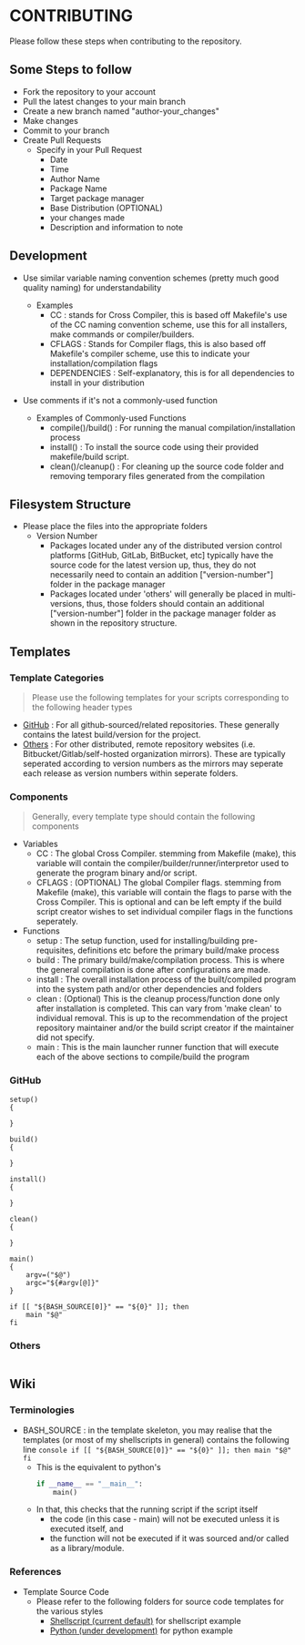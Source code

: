 # CONTRIBUTING

Please follow these steps when contributing to the repository.

## Some Steps to follow
 * Fork the repository to your account
 * Pull the latest changes to your main branch
 * Create a new branch named "author-your_changes"
 * Make changes
 * Commit to your branch
 * Create Pull Requests
    - Specify in your Pull Request
        * Date
        * Time
        * Author Name
        * Package Name
        * Target package manager
        * Base Distribution (OPTIONAL)
        * your changes made
        * Description and information to note


## Development
- Use similar variable naming convention schemes (pretty much good quality naming) for understandability
    - Examples
        + CC : stands for Cross Compiler, this is based off Makefile's use of the CC naming convention scheme, use this for all installers, make commands or compiler/builders.
        + CFLAGS : Stands for Compiler flags, this is also based off Makefile's compiler scheme, use this to indicate your installation/compilation flags
        + DEPENDENCIES : Self-explanatory, this is for all dependencies to install in your distribution

- Use comments if it's not a commonly-used function
    - Examples of Commonly-used Functions
        + compile()/build() : For running the manual compilation/installation process
        + install() : To install the source code using their provided makefile/build script.
        + clean()/cleanup() : For cleaning up the source code folder and removing temporary files generated from the compilation

## Filesystem Structure
- Please place the files into the appropriate folders
    - Version Number
        + Packages located under any of the distributed version control platforms [GitHub, GitLab, BitBucket, etc] typically have the source code for the latest version up, thus, they do not necessarily need to contain an addition ["version-number"] folder in the package manager
        + Packages located under 'others' will generally be placed in multi-versions, thus, those folders should contain an additional ["version-number"] folder in the package manager folder as shown in the repository structure.

## Templates
### Template Categories
> Please use the following templates for your scripts corresponding to the following header types
+ [GitHub](#github) : For all github-sourced/related repositories. These generally contains the latest build/version for the project.
+ [Others](#others) : For other distributed, remote repository websites (i.e. Bitbucket/Gitlab/self-hosted organization mirrors). These are typically seperated according to version numbers as the mirrors may seperate each release as version numbers within seperate folders.

### Components
> Generally, every template type should contain the following components
- Variables
    + CC : The global Cross Compiler. stemming from Makefile (make), this variable will contain the compiler/builder/runner/interpretor used to generate the program binary and/or script.
    + CFLAGS : (OPTIONAL) The global Compiler flags. stemming from Makefile (make), this variable will contain the flags to parse with the Cross Compiler. This is optional and can be left empty if the build script creator wishes to set individual compiler flags in the functions seperately.
- Functions
    + setup : The setup function, used for installing/building pre-requisites, definitions etc before the primary build/make process
    + build : The primary build/make/compilation process. This is where the general compilation is done after configurations are made.
    + install : The overall installation process of the built/compiled program into the system path and/or other dependencies and folders
    + clean : (Optional) This is the cleanup process/function done only after installation is completed. This can vary from 'make clean' to individual removal. This is up to the recommendation of the project repository maintainer and/or the build script creator if the maintainer did not specify.
    + main : This is the main launcher runner function that will execute each of the above sections to compile/build the program

### GitHub
```console
setup()
{

}

build()
{

}

install()
{

}

clean()
{

}

main()
{
    argv=("$@")
    argc="${#argv[@]}"
}

if [[ "${BASH_SOURCE[0]}" == "${0}" ]]; then
    main "$@"
fi
```

### Others
```console

```

## Wiki
### Terminologies
- BASH_SOURCE : in the template skeleton, you may realise that the templates (or most of my shellscripts in general) contains the following line
        ```console
        if [[ "${BASH_SOURCE[0]}" == "${0}" ]]; then
            main "$@"
        fi
        ```
    * This is the equivalent to python's 
        ```python
        if __name__ == "__main__":
            main()
        ```
    - In that, this checks that the running script if the script itself
        + the code (in this case - main) will not be executed unless it is executed itself, and
        + the function will not be executed if it was sourced and/or called as a library/module.

### References
- Template Source Code
    - Please refer to the following folders for source code templates for the various styles
        + [Shellscript (current default)](docs/contributions/templates/python) for shellscript example
        + [Python (under development)](docs/contributions/templates/python) for python example

